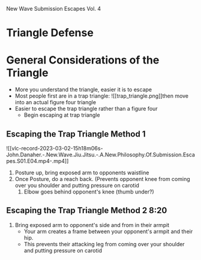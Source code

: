New Wave Submission Escapes Vol. 4
# Triangle Defense

# General Considerations of the Triangle
- More you understand the triangle, easier it is to escape
- Most people first are in a trap triangle: ![[trap_triangle.png]]then move into an actual figure four triangle
- Easier to escape the trap triangle rather than a figure four
	- Begin escaping at trap triangle

## Escaping the Trap Triangle Method 1
![[vlc-record-2023-03-02-15h18m06s-John.Danaher.-.New.Wave.Jiu.Jitsu.-.A.New.Philosophy.Of.Submission.Escapes.S01.E04.mp4-.mp4]]
1. Posture up, bring exposed arm to opponents waistline
2. Once Posture, do a reach back. (Prevents opponent knee from coming over you shoulder and putting pressure on carotid
	1. Elbow goes behind opponent's knee (thumb under?)

## Escaping the Trap Triangle Method 2 8:20
1. Bring exposed arm to opponent's side and from in their armpit
	- Your arm creates a frame between your opponent's armpit and their hip.
	- This prevents their attacking leg from coming over your shoulder and putting pressure on carotid
  
